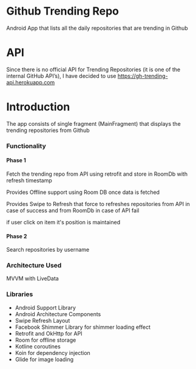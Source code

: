 # Github Trending Repo

Android App that lists all the daily repositories that are trending in Github


# API

Since there is no official API for Trending Repositories (it is one of the internal GitHub API’s), I have decided to use https://gh-trending-api.herokuapp.com

# Introduction

The app consists of single fragment (MainFragment) that displays the trending repositories from Github

### Functionality

#### Phase 1

Fetch the trending repo from API using retrofit and store in RoomDb with refresh timestamp

Provides Offline support using Room DB once data is fetched 

Provides Swipe to Refresh that force  to refreshes repositories from API in case of success and from RoomDb in case of API fail

if user click on item it's position is maintained

#### Phase 2

Search repositories by username

### Architecture Used

MVVM with LiveData

### Libraries

- Android Support Library
- Android Architecture Components
- Swipe Refresh Layout
- Facebook Shimmer Library for shimmer loading effect
- Retrofit and OkHttp for API
- Room for offline storage
- Kotline coroutines
- Koin for dependency injection
- Glide for image loading


